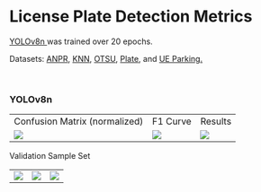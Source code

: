 <h1> License Plate Detection Metrics </h1>
<p> <a href="https://github.com/ultralytics/ultralytics"> YOLOv8n </a> was trained over 20 epochs. </p>
<p> Datasets: 
    <a href="https://universe.roboflow.com/thesis-u0tkq/anpr-ver79"> ANPR</a>,
    <a href="https://universe.roboflow.com/2014-series-license-plate/knn-brxiq"> KNN</a>,
    <a href="https://universe.roboflow.com/adrian-dumaop/otsu"> OTSU</a>,
    <a href="https://universe.roboflow.com/university-of-the-cordilleras-ezcii/plate-tuigx"> Plate</a>, and
    <a href="https://universe.roboflow.com/ue-parking/ue-parking-eutbc"> UE Parking.</a>
</p>
<br />
<h3> YOLOv8n </h3>
<table>
    <tr>
        <td> Confusion Matrix (normalized) </td>
        <td> F1 Curve </td>
        <td> Results </td>
    </tr>
    <tr>
        <td> <img src="https://noodelzcsgoaibucket.s3.ap-southeast-1.amazonaws.com/lp+detection+metrics/yolov8n_3/confusion_matrix_normalized.png" /> </td>
        <td> <img src="https://noodelzcsgoaibucket.s3.ap-southeast-1.amazonaws.com/lp+detection+metrics/yolov8n_3/F1_curve.png" /> </td>
        <td> <img src="https://noodelzcsgoaibucket.s3.ap-southeast-1.amazonaws.com/lp+detection+metrics/yolov8n_3/results.png" /> </td>
    </tr>
</table>
<p> Validation Sample Set </p>
<table>
    <tr>
        <td> <img src="https://noodelzcsgoaibucket.s3.ap-southeast-1.amazonaws.com/lp+detection+metrics/yolov8n_3/val_batch0_pred.jpg" /> </td>
        <td> <img src="https://noodelzcsgoaibucket.s3.ap-southeast-1.amazonaws.com/lp+detection+metrics/yolov8n_3/val_batch1_pred.jpg" /> </td>
        <td> <img src="https://noodelzcsgoaibucket.s3.ap-southeast-1.amazonaws.com/lp+detection+metrics/yolov8n_3/val_batch2_pred.jpg" /> </td>
    </tr>
</table>